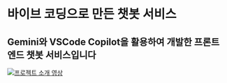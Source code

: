 # 바이브 코딩으로 만든 챗봇 서비스

## Gemini와 VSCode Copilot을 활용하여 개발한 프론트엔드 챗봇 서비스입니다

[![프로젝트 소개 영상](https://img.youtube.com/vi/YOUR_VIDEO_ID/hqdefault.jpg)](https://youtu.be/ZinzUFH1tYo)